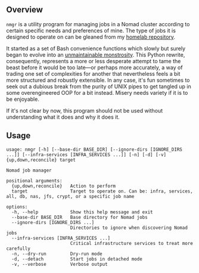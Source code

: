 ## Overview

`nmgr` is a utility program for managing jobs in a Nomad cluster according to certain specific needs and preferences of mine. The type of jobs it is designed to operate on can be gleaned from my [homelab repository](https://github.com/cycneuramus/homelab).

It started as a set of Bash convenience functions which slowly but surely began to evolve into an [unmaintainable monstrosity](https://github.com/cycneuramus/nmgr/blob/bash-legacy/nmgr). This Python rewrite, consequently, represents a more or less desperate attempt to tame the beast before it would be too late—or perhaps more accurately, a way of trading one set of complexities for another that nevertheless feels a bit more structured and robustly extensible. In any case, it's fun sometimes to seek out a dubious break from the purity of UNIX pipes to get tangled up in some overengineered OOP for a bit instead. Misery needs variety if it is to be enjoyable.

If it's not clear by now, this program should not be used without understanding what it does and why it does it.

## Usage

```
usage: nmgr [-h] [--base-dir BASE_DIR] [--ignore-dirs [IGNORE_DIRS ...]] [--infra-services [INFRA_SERVICES ...]] [-n] [-d] [-v] {up,down,reconcile} target

Nomad job manager

positional arguments:
  {up,down,reconcile}   Action to perform
  target                Target to operate on. Can be: infra, services, all, db, nas, jfs, crypt, or a specific job name

options:
  -h, --help            Show this help message and exit
  --base-dir BASE_DIR   Base directory for Nomad jobs
  --ignore-dirs [IGNORE_DIRS ...]
                        Directories to ignore when discovering Nomad jobs
  --infra-services [INFRA_SERVICES ...]
                        Critical infrastructure services to treat more carefully
  -n, --dry-run         Dry-run mode
  -d, --detach          Start jobs in detached mode
  -v, --verbose         Verbose output
```
